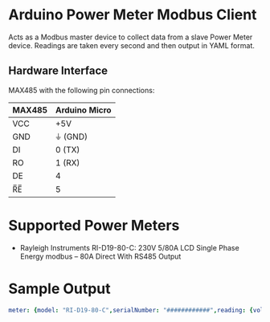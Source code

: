 # Arduino Power Meter Modbus Client
Acts as a Modbus master device to collect data from a slave Power Meter device.
Readings are taken every second and then output in YAML format.

## Hardware Interface
MAX485 with the following pin connections:

| MAX485 | Arduino Micro |
| ------ | ------------- |
| VCC    | +5V           |
| GND    | ⏚ (GND)       |
| DI     | 0 (TX)        |
| RO     | 1 (RX)        |
| DE     | 4             |
| R̅E̅     | 5             |

# Supported Power Meters
* Rayleigh Instruments RI-D19-80-C: 230V 5/80A LCD Single Phase Energy modbus – 80A Direct With RS485 Output

# Sample Output
```yaml
meter: {model: "RI-D19-80-C",serialNumber: "############",reading: {voltage: 2471e-1,current: 3e-1,frequency: 500e-1,activePower: 81,reactivePower: 28,apparentPower: 90,powerFactor: 1000e-1,temperature: 31,activeEnergy: 88e-2}}
```
